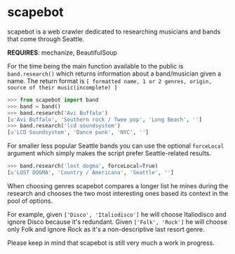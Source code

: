 # scapebot

scapebot is a web crawler dedicated to researching musicians and bands that come through Seattle.

**REQUIRES**: mechanize, BeautifulSoup

For the time being the main function available to the public is `band.research()` which returns information about a band/musician given a name.
The return format is `[ formatted name, 1 or 2 genres, origin, source of their music(incomplete) ]`

```python
>>> from scapebot import band
>>> band = band()
>>> band.research('Avi Buffalo')
[u'Avi Buffalo', 'Southern rock / Twee pop', 'Long Beach', '']
>>> band.research('lcd soundsystem')
[u'LCD Soundsystem', 'Dance punk', 'NYC', '']
```

For smaller less popular Seattle bands you can use the optional `forceLocal` argument which simply makes the script prefer Seattle-related results.

```python
>>> band.research('lost dogma', forceLocal=True)
[u'LOST DOGMA', 'Country / Americana', 'Seattle', '']
```

When choosing genres scapebot compares a longer list he mines during the research and chooses the two most interesting ones based its context in the pool of options.

For example, given `['Disco', 'Italiodisco']` he will choose Italiodisco and ignore Disco because it's redundant. Given `['Folk', 'Rock']` he will choose only Folk and ignore Rock as it's a non-descriptive last resort genre.

Please keep in mind that scapebot is still very much a work in progress.
